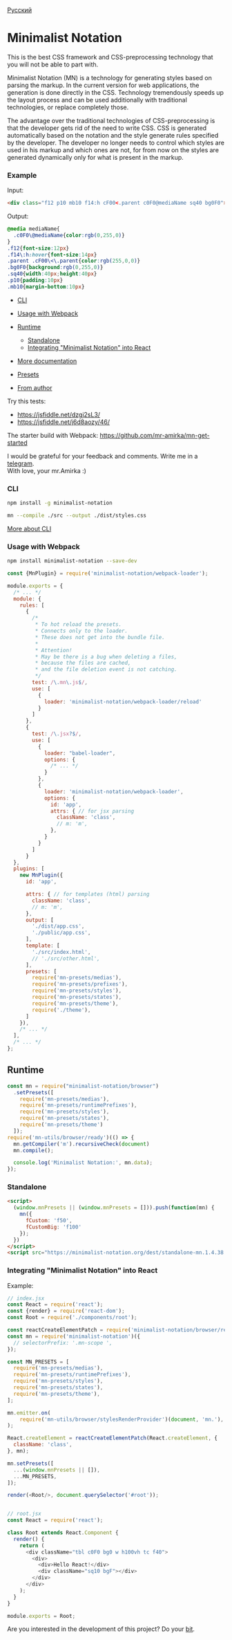 [Русский](https://github.com/mr-amirka/minimalist-notation/blob/master/README-ru.md)


# Minimalist Notation

This is the best CSS framework and CSS-preprocessing technology that you will not be able to part with.  


Minimalist Notation (MN) is a technology for generating styles based on parsing the markup.
In the current version for web applications, the generation is done directly in the CSS.
Technology tremendously speeds up the layout process and can be used additionally with traditional technologies, or replace completely those.


The advantage over the traditional technologies of CSS-preprocessing is that the developer gets rid of the need to write CSS. CSS is generated automatically based on the notation and the style generate rules specified by the developer.
The developer no longer needs to control which styles are used in his markup and which ones are not, for from now on the styles are generated dynamically only for what is present in the markup.


### Example

Input:

```html
<div class="f12 p10 mb10 f14:h cF00<.parent c0F0@mediaName sq40 bg0F0">...</div>
```

Output:

```css
@media mediaName{
  .c0F0\@mediaName{color:rgb(0,255,0)}
}
.f12{font-size:12px}
.f14\:h:hover{font-size:14px}
.parent .cF00\<\.parent{color:rgb(255,0,0)}
.bg0F0{background:rgb(0,255,0)}
.sq40{width:40px;height:40px}
.p10{padding:10px}
.mb10{margin-bottom:10px}

```


* [CLI](#cli)  
* [Usage with Webpack](#usage-with-webpack)    
* [Runtime](#runtime)  
    * [Standalone](#standalone)  
    * [Integrating "Minimalist Notation" into  React](#integrating-minimalist-notation-into-react)

* [More documentation](https://github.com/mr-amirka/minimalist-notation/blob/master/docs.md)  
* [Presets](https://github.com/mr-amirka/mn-presets/blob/master/README.md)  
* [From author](https://github.com/mr-amirka/minimalist-notation/blob/master/from-author.md)  



Try this tests:
* https://jsfiddle.net/dzgj2sL3/
* https://jsfiddle.net/j6d8aozy/46/  


The starter build with Webpack: https://github.com/mr-amirka/mn-get-started  


I would be grateful for your feedback and comments. Write me in a [telegram](https://t.me/mr_amirka).  
With love, your mr.Amirka :)



### CLI
```sh
npm install -g minimalist-notation
```

```sh
mn --compile ./src --output ./dist/styles.css
```

[More about CLI](https://github.com/mr-amirka/minimalist-notation/blob/master/cli/README.md)


### Usage with Webpack

```sh
npm install minimalist-notation --save-dev
```


```js
const {MnPlugin} = require('minimalist-notation/webpack-loader');

module.exports = {
  /* ... */
  module: {
    rules: [
      {
        /*
         * To hot reload the presets.
         * Connects only to the loader.
         * These does not get into the bundle file.
         *
         * Attention!
         * May be there is a bug when deleting a files,
         * because the files are cached,
         * and the file deletion event is not catching.
         */
        test: /\.mn\.js$/,
        use: [
          {
            loader: 'minimalist-notation/webpack-loader/reload'
          }
        ]
      },
      {
        test: /\.jsx?$/,
        use: [
          {
            loader: "babel-loader",
            options: {
              /* ... */
            }
          },
          {
            loader: 'minimalist-notation/webpack-loader',
            options: {
              id: 'app',
              attrs: { // for jsx parsing
                className: 'class',
                // m: 'm',
              },
            }
          }
        ]
      }
  },
  plugins: [
    new MnPlugin({
      id: 'app',

      attrs: { // for templates (html) parsing
        className: 'class',
        // m: 'm',
      },
      output: [
        './dist/app.css',
        './public/app.css',
      ],
      template: [
        './src/index.html',
        // './src/other.html',
      ],
      presets: [
        require('mn-presets/medias'),
        require('mn-presets/prefixes'),
        require('mn-presets/styles'),
        require('mn-presets/states'),
        require('mn-presets/theme'),
        require('./theme'),
      ]
    }),
    /* ... */
  ],
  /* ... */
};
```


## Runtime

```js
const mn = require("minimalist-notation/browser")
  .setPresets([
    require('mn-presets/medias'),
    require('mn-presets/runtimePrefixes'),
    require('mn-presets/styles'),
    require('mn-presets/states'),
    require('mn-presets/theme')
  ]);
require('mn-utils/browser/ready')(() => {
  mn.getCompiler('m').recursiveCheck(document)
  mn.compile();

  console.log('Minimalist Notation:', mn.data);
});
```


### Standalone


```html
<script>
  (window.mnPresets || (window.mnPresets = [])).push(function(mn) {
    mn({
      fCustom: 'f50',
      fCustomBig: 'f100'
    });
  })
</script>
<script src="https://minimalist-notation.org/dest/standalone-mn.1.4.38.js" async></script>
```


### Integrating "Minimalist Notation" into  React

Example:

```js
// index.jsx
const React = require('react');
const {render} = require('react-dom');
const Root = require('./components/root');

const reactCreateElementPatch = require('minimalist-notation/browser/reactCreateElementPatch');
const mn = require('minimalist-notation')({
  // selectorPrefix: '.mn-scope ',
});

const MN_PRESETS = [
  require('mn-presets/medias'),
  require('mn-presets/runtimePrefixes'),
  require('mn-presets/styles'),
  require('mn-presets/states'),
  require('mn-presets/theme'),
];

mn.emitter.on(
    require('mn-utils/browser/stylesRenderProvider')(document, 'mn.'),
);

React.createElement = reactCreateElementPatch(React.createElement, {
  className: 'class',
}, mn);

mn.setPresets([
  ...(window.mnPresets || []),
  ...MN_PRESETS,
]);

render(<Root/>, document.querySelector('#root'));

```

```js

// root.jsx
const React = require('react');

class Root extends React.Component {
  render() {
    return (
      <div className="tbl c0F0 bg0 w h100vh tc f40">
        <div>
          <div>Hello React!</div>
          <div className="sq10 bgF"></div>
        </div>
      </div>
    );
  }
}

module.exports = Root;

```


Are you interested in the development of this project? Do your [bit](https://yasobe.ru/na/notation).  
